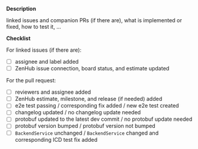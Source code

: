 **Description**

linked issues and companion PRs (if there are), what is implemented or fixed, how to test it, …

**Checklist**

For linked issues (if there are):
- [ ] assignee and label added
- [ ] ZenHub issue connection, board status, and estimate updated

For the pull request:
- [ ] reviewers and assignee added
- [ ] ZenHub estimate, milestone, and release (if needed) added
- [ ] e2e test passing / corresponding fix added / new e2e test created
- [ ] changelog updated / no changelog update needed
- [ ] protobuf updated to the latest dev commit / no protobuf update needed
- [ ] protobuf version bumped / protobuf version not bumped
- [ ] `BackendService` unchanged / `BackendService` changed and corresponding ICD test fix added

